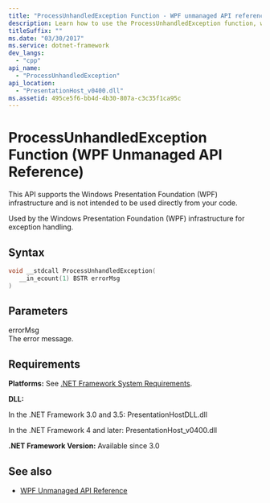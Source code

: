```yaml
---
title: "ProcessUnhandledException Function - WPF unmanaged API reference"
description: Learn how to use the ProcessUnhandledException function, which is used by the Windows Presentation Foundation (WPF) infrastructure for exception handling.
titleSuffix: ""
ms.date: "03/30/2017"
ms.service: dotnet-framework
dev_langs: 
  - "cpp"
api_name: 
  - "ProcessUnhandledException"
api_location: 
  - "PresentationHost_v0400.dll"
ms.assetid: 495ce5f6-bb4d-4b30-807a-c3c35f1ca95c
---
```

# ProcessUnhandledException Function (WPF Unmanaged API Reference)

This API supports the Windows Presentation Foundation (WPF) infrastructure and is not intended to be used directly from your code.  
  
Used by the Windows Presentation Foundation (WPF) infrastructure for exception handling.  
  
## Syntax  
  
```cpp  
void __stdcall ProcessUnhandledException(  
   __in_ecount(1) BSTR errorMsg  
)  
```  
  
## Parameters  

errorMsg  
The error message.  
  
## Requirements  

**Platforms:** See [.NET Framework System Requirements](/dotnet/framework/get-started/system-requirements).  
  
**DLL:**  
  
In the .NET Framework 3.0 and 3.5: PresentationHostDLL.dll  
  
In the .NET Framework 4 and later: PresentationHost_v0400.dll  
  
**.NET Framework Version:** Available since 3.0  
  
## See also

- [WPF Unmanaged API Reference](wpf-unmanaged-api-reference.md)
